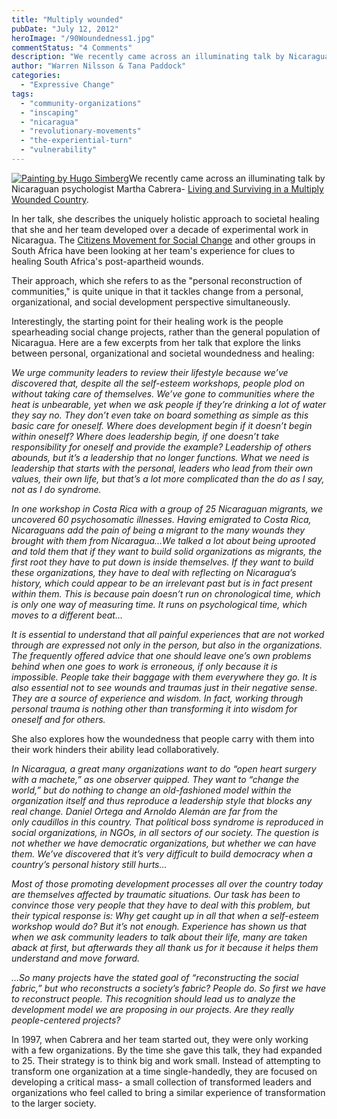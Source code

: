 ```yaml
---
title: "Multiply wounded"
pubDate: "July 12, 2012"
heroImage: "/90Woundedness1.jpg"
commentStatus: "4 Comments"
description: "We recently came across an illuminating talk by Nicaraguan psychologist Martha Cabrera- Living and Surviving in a Multiply Wounded Country. In her talk, she describes the uniquely holistic approach to societal healing that she and her team developed over a decade of experimental work in Nicaragua."
author: "Warren Nilsson & Tana Paddock"
categories: 
  - "Expressive Change"
tags: 
  - "community-organizations"
  - "inscaping"
  - "nicaragua"
  - "revolutionary-movements"
  - "the-experiential-turn"
  - "vulnerability"
---
```


[![](/20101014184250The_Wounded_Angel_-_Hugo_Simberg.jpg "Painting by Hugo Simberg")](http://commons.wikimedia.org/wiki/File:The_Wounded_Angel_-_Hugo_Simberg.jpg)We recently came across an illuminating talk by Nicaraguan psychologist Martha Cabrera- [Living and Surviving in a Multiply Wounded Country](http://www.envio.org.ni/articulo/1629).

In her talk, she describes the uniquely holistic approach to societal healing that she and her team developed over a decade of experimental work in Nicaragua. The [Citizens Movement for Social Change](http://www.subject2citizen.co.za/) and other groups in South Africa have been looking at her team's experience for clues to healing South Africa's post-apartheid wounds.

Their approach, which she refers to as the "personal reconstruction of communities," is quite unique in that it tackles change from a personal, organizational, and social development perspective simultaneously.

Interestingly, the starting point for their healing work is the people spearheading social change projects, rather than the general population of Nicaragua. Here are a few excerpts from her talk that explore the links between personal, organizational and societal woundedness and healing:

_We urge community leaders to review their lifestyle because we’ve discovered that, despite all the self-esteem workshops, people plod on without taking care of themselves. We’ve gone to communities where the heat is unbearable, yet when we ask people if they’re drinking a lot of water they say no. They don’t even take on board something as simple as this basic care for oneself. Where does development begin if it doesn’t begin within oneself? Where does leadership begin, if one doesn’t take responsibility for oneself and provide the example? Leadership of others abounds, but it’s a leadership that no longer functions. What we need is leadership that starts with the personal, leaders who lead from their own values, their own life, but that’s a lot more complicated than the do as I say, not as I do syndrome._

_In one workshop in Costa Rica with a group of 25 Nicaraguan migrants, we uncovered 60 psychosomatic illnesses. Having emigrated to Costa Rica, Nicaraguans add the pain of being a migrant to the many wounds they brought with them from Nicaragua...We talked a lot about being uprooted and told them that if they want to build solid organizations as migrants, the first root they have to put down is inside themselves. If they want to build these organizations, they have to deal with reflecting on Nicaragua’s history, which could appear to be an irrelevant past but is in fact present within them. This is because pain doesn’t run on chronological time, which is only one way of measuring time. It runs on psychological time, which moves to a different beat..._

_It is essential to understand that all painful experiences that are not worked through are expressed not only in the person, but also in the organizations. The frequently offered advice that one should leave one’s own problems behind when one goes to work is erroneous, if only because it is impossible. People take their baggage with them everywhere they go. It is also essential not to see wounds and traumas just in their negative sense. They are a source of experience and wisdom. In fact, working through personal trauma is nothing other than transforming it into wisdom for oneself and for others._

She also explores how the woundedness that people carry with them into their work hinders their ability lead collaboratively.

_In Nicaragua, a great many organizations want to do “open heart surgery with a machete,” as one observer quipped. They want to “change the world,” but do nothing to change an old-fashioned model within the organization itself and thus reproduce a leadership style that blocks any real change. Daniel Ortega and Arnoldo Alemán are far from the only caudillos in this country. That political boss syndrome is reproduced in social organizations, in NGOs, in all sectors of our society. The question is not whether we have democratic organizations, but whether we can have them. We’ve discovered that it’s very difficult to build democracy when a country’s personal history still hurts..._

_Most of those promoting development processes all over the country today are themselves affected by traumatic situations. Our task has been to convince those very people that they have to deal with this problem, but their typical response is: Why get caught up in all that when a self-esteem workshop would do? But it’s not enough. Experience has shown us that when we ask community leaders to talk about their life, many are taken aback at first, but afterwards they all thank us for it because it helps them understand and move forward._

_…So many projects have the stated goal of “reconstructing the social fabric,” but who reconstructs a society’s fabric? People do. So first we have to reconstruct people. This recognition should lead us to analyze the development model we are proposing in our projects. Are they really people-centered projects?_

In 1997, when Cabrera and her team started out, they were only working with a few organizations. By the time she gave this talk, they had expanded to 25. Their strategy is to think big and work small. Instead of attempting to transform one organization at a time single-handedly, they are focused on developing a critical mass- a small collection of transformed leaders and organizations who feel called to bring a similar experience of transformation to the larger society.
